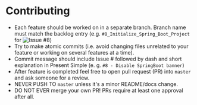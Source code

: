 # Contributing
- Each feature should be worked on in a separate branch. Branch name must match the backlog entry (e.g. ```#8_Initialize_Spring_Boot_Project``` for ![Issue #8](https://github.com/iodudes/friends-nearby/issues/8))
- Try to make atomic commits (i.e. avoid changing files unrelated to your feature or working on several features at a time). 
- Commit message should include Issue # followed by dash and short explanation in Present Simple (e. g. ```#8 - Disable SpringBoot banner```)
- After feature is completed feel free to open pull request (PR) into ```master``` and ask someone for a review.
- NEVER PUSH TO ```master``` unless it's a minor README/docs change.
- DO NOT EVER merge your own PR! PRs require at least one approval after all.
